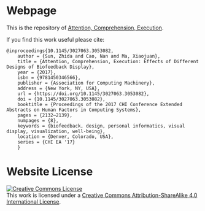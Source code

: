 # Webpage

This is the repository of [Attention, Comprehension, Execution](https://sunzhida.github.io/pdr/).

If you find this work useful please cite:
```
@inproceedings{10.1145/3027063.3053082,
    author = {Sun, Zhida and Cao, Nan and Ma, Xiaojuan},
    title = {Attention, Comprehension, Execution: Effects of Different Designs of Biofeedback Display},
    year = {2017},
    isbn = {9781450346566},
    publisher = {Association for Computing Machinery},
    address = {New York, NY, USA},
    url = {https://doi.org/10.1145/3027063.3053082},
    doi = {10.1145/3027063.3053082},
    booktitle = {Proceedings of the 2017 CHI Conference Extended Abstracts on Human Factors in Computing Systems},
    pages = {2132–2139},
    numpages = {8},
    keywords = {biofeedback, design, personal informatics, visual display, visualization, well-being},
    location = {Denver, Colorado, USA},
    series = {CHI EA '17}
    }
```

# Website License
<a rel="license" href="http://creativecommons.org/licenses/by-sa/4.0/"><img alt="Creative Commons License" style="border-width:0" src="https://i.creativecommons.org/l/by-sa/4.0/88x31.png" /></a><br />This work is licensed under a <a rel="license" href="http://creativecommons.org/licenses/by-sa/4.0/">Creative Commons Attribution-ShareAlike 4.0 International License</a>.
